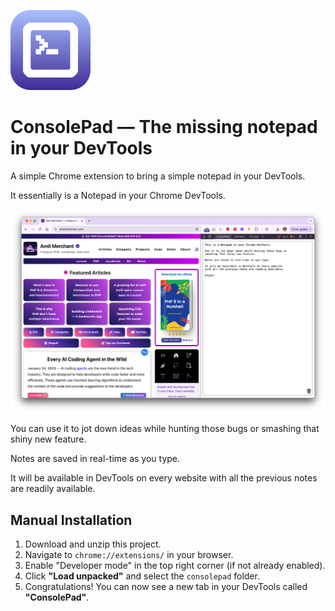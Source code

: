 ![](/icons/icon128.png)
# ConsolePad — The missing notepad in your DevTools

A simple Chrome extension to bring a simple notepad in your DevTools.

It essentially is a Notepad in your Chrome DevTools.

![ConsolePad](/console-pad.png)

You can use it to jot down ideas while hunting those bugs or smashing that shiny new feature.

Notes are saved in real-time as you type.

It will be available in DevTools on every website with all the previous notes are readily available.

## Manual Installation

1. Download and unzip this project.
2. Navigate to `chrome://extensions/` in your browser.
3. Enable "Developer mode" in the top right corner (if not already enabled).
4. Click **"Load unpacked"** and select the `consolepad` folder.
5. Congratulations! You can now see a new tab in your DevTools called **"ConsolePad"**.
